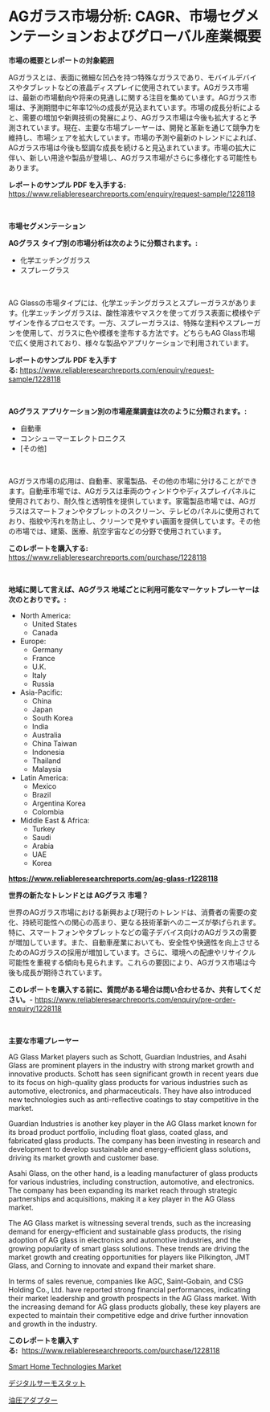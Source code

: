 <p><h1>AGガラス市場分析: CAGR、市場セグメンテーションおよびグローバル産業概要</h1></p><p><strong>市場の概要とレポートの対象範囲</strong></p>
<p><p>AGガラスとは、表面に微細な凹凸を持つ特殊なガラスであり、モバイルデバイスやタブレットなどの液晶ディスプレイに使用されています。AGガラス市場は、最新の市場動向や将来の見通しに関する注目を集めています。AGガラス市場は、予測期間中に年率12％の成長が見込まれています。市場の成長分析によると、需要の増加や新興技術の発展により、AGガラス市場は今後も拡大すると予測されています。現在、主要な市場プレーヤーは、開発と革新を通じて競争力を維持し、市場シェアを拡大しています。市場の予測や最新のトレンドによれば、AGガラス市場は今後も堅調な成長を続けると見込まれています。市場の拡大に伴い、新しい用途や製品が登場し、AGガラス市場がさらに多様化する可能性もあります。</p></p>
<p><strong>レポートのサンプル PDF を入手する:</strong> <a href="https://www.reliableresearchreports.com/enquiry/request-sample/1228118">https://www.reliableresearchreports.com/enquiry/request-sample/1228118</a></p>
<p>&nbsp;</p>
<p><strong>市場セグメンテーション</strong></p>
<p><strong>AGグラス タイプ別の市場分析は次のように分類されます。:</strong></p>
<p><ul><li>化学エッチングガラス</li><li>スプレーグラス</li></ul></p>
<p>&nbsp;</p>
<p><p>AG Glassの市場タイプには、化学エッチングガラスとスプレーガラスがあります。化学エッチングガラスは、酸性溶液やマスクを使ってガラス表面に模様やデザインを作るプロセスです。一方、スプレーガラスは、特殊な塗料やスプレーガンを使用して、ガラスに色や模様を塗布する方法です。どちらもAG Glass市場で広く使用されており、様々な製品やアプリケーションで利用されています。</p></p>
<p><strong>レポートのサンプル PDF を入手する:</strong>&nbsp;<a href="https://www.reliableresearchreports.com/enquiry/request-sample/1228118">https://www.reliableresearchreports.com/enquiry/request-sample/1228118</a></p>
<p>&nbsp;</p>
<p><strong> AGグラス アプリケーション別の市場産業調査は次のように分類されます。:</strong></p>
<p><ul><li>自動車</li><li>コンシューマーエレクトロニクス</li><li>[その他]</li></ul></p>
<p>&nbsp;</p>
<p><p>AGガラス市場の応用は、自動車、家電製品、その他の市場に分けることができます。自動車市場では、AGガラスは車両のウィンドウやディスプレイパネルに使用されており、耐久性と透明性を提供しています。家電製品市場では、AGガラスはスマートフォンやタブレットのスクリーン、テレビのパネルに使用されており、指紋や汚れを防止し、クリーンで見やすい画面を提供しています。その他の市場では、建築、医療、航空宇宙などの分野で使用されています。</p></p>
<p><strong>このレポートを購入する:</strong>&nbsp; <a href="https://www.reliableresearchreports.com/purchase/1228118">https://www.reliableresearchreports.com/purchase/1228118</a></p>
<p>&nbsp;</p>
<p><strong>地域に関して言えば、AGグラス 地域ごとに利用可能なマーケットプレーヤーは次のとおりです。:</strong></p>
<p><ul>
    <li>
        North America:
        <ul>
            <li>United States</li>
            <li>Canada</li>
        </ul>
    </li>
    <li>
        Europe:
        <ul>
            <li>Germany</li>
            <li>France</li>
            <li>U.K.</li>
            <li>Italy</li>
            <li>Russia</li>
        </ul>
    </li>
    <li>
        Asia-Pacific:
        <ul>
            <li>China</li>
            <li>Japan</li>
            <li>South Korea</li>
            <li>India</li>
            <li>Australia</li>
            <li>China Taiwan</li>
            <li>Indonesia</li>
            <li>Thailand</li>
            <li>Malaysia</li>
        </ul>
    </li>
    <li>
        Latin America:
        <ul>
            <li>Mexico</li>
            <li>Brazil</li>
            <li>Argentina Korea</li>
            <li>Colombia</li>
        </ul>
    </li>
    <li>
        Middle East & Africa:
        <ul>
            <li>Turkey</li>
            <li>Saudi</li>
            <li>Arabia</li>
            <li>UAE</li>
            <li>Korea</li>
        </ul>
    </li>
    </ul></p>
<p><strong><a href="https://www.reliableresearchreports.com/ag-glass-r1228118">https://www.reliableresearchreports.com/ag-glass-r1228118</a></strong>&nbsp;</p>
<p><strong>世界の新たなトレンドとは AGグラス 市場？</strong></p>
<p><p>世界のAGガラス市場における新興および現行のトレンドは、消費者の需要の変化、持続可能性への関心の高まり、更なる技術革新へのニーズが挙げられます。特に、スマートフォンやタブレットなどの電子デバイス向けのAGガラスの需要が増加しています。また、自動車産業においても、安全性や快適性を向上させるためのAGガラスの採用が増加しています。さらに、環境への配慮やリサイクル可能性を重視する傾向も見られます。これらの要因により、AGガラス市場は今後も成長が期待されています。</p></p>
<p><strong>このレポートを購入する前に、質問がある場合は問い合わせるか、共有してください。</strong>- <a href="https://www.reliableresearchreports.com/enquiry/pre-order-enquiry/1228118">https://www.reliableresearchreports.com/enquiry/pre-order-enquiry/1228118</a></p>
<p>&nbsp;</p>
<p><strong>主要な市場プレーヤー</strong></p>
<p><p>AG Glass Market players such as Schott, Guardian Industries, and Asahi Glass are prominent players in the industry with strong market growth and innovative products. Schott has seen significant growth in recent years due to its focus on high-quality glass products for various industries such as automotive, electronics, and pharmaceuticals. They have also introduced new technologies such as anti-reflective coatings to stay competitive in the market.</p><p>Guardian Industries is another key player in the AG Glass market known for its broad product portfolio, including float glass, coated glass, and fabricated glass products. The company has been investing in research and development to develop sustainable and energy-efficient glass solutions, driving its market growth and customer base.</p><p>Asahi Glass, on the other hand, is a leading manufacturer of glass products for various industries, including construction, automotive, and electronics. The company has been expanding its market reach through strategic partnerships and acquisitions, making it a key player in the AG Glass market.</p><p>The AG Glass market is witnessing several trends, such as the increasing demand for energy-efficient and sustainable glass products, the rising adoption of AG glass in electronics and automotive industries, and the growing popularity of smart glass solutions. These trends are driving the market growth and creating opportunities for players like Pilkington, JMT Glass, and Corning to innovate and expand their market share.</p><p>In terms of sales revenue, companies like AGC, Saint-Gobain, and CSG Holding Co., Ltd. have reported strong financial performances, indicating their market leadership and growth prospects in the AG Glass market. With the increasing demand for AG glass products globally, these key players are expected to maintain their competitive edge and drive further innovation and growth in the industry.</p></p>
<p><strong>このレポートを購入する:</strong>&nbsp;&nbsp;<a href="https://www.reliableresearchreports.com/purchase/1228118">https://www.reliableresearchreports.com/purchase/1228118</a></p>
<p><p><a href="https://github.com/santosh758595/Market-Research-Report-List-4/blob/main/smart-home-technologies-market.md">Smart Home Technologies Market</a></p><p><a href="https://medium.com/@abdulkoss2015/%E3%83%87%E3%82%B8%E3%82%BF%E3%83%AB%E3%82%B5%E3%83%BC%E3%83%A2%E3%82%B9%E3%82%BF%E3%83%83%E3%83%88%E3%81%AE%E5%B8%82%E5%A0%B4%E8%AA%BF%E6%9F%BB%E3%83%AC%E3%83%9D%E3%83%BC%E3%83%88-%E3%81%9D%E3%81%AE%E6%AD%B4%E5%8F%B2%E3%81%A8%E4%BA%88%E6%B8%AC-2024%E5%B9%B4%E3%81%8B%E3%82%892031%E5%B9%B4%E3%81%BE%E3%81%A7-92e0e5c40701">デジタルサーモスタット</a></p><p><a href="https://medium.com/@brittanyvon2023/%E6%B2%B9%E5%9C%A7%E3%82%A2%E3%83%80%E3%83%97%E3%82%BF%E5%B8%82%E5%A0%B4-%E7%AB%B6%E4%BA%89%E5%88%86%E6%9E%90-%E5%B8%82%E5%A0%B4%E5%8B%95%E5%90%91-2031%E5%B9%B4%E3%81%BE%E3%81%A7%E3%81%AE%E4%BA%88%E6%B8%AC-e97c137077bd">油圧アダプター</a></p></p>